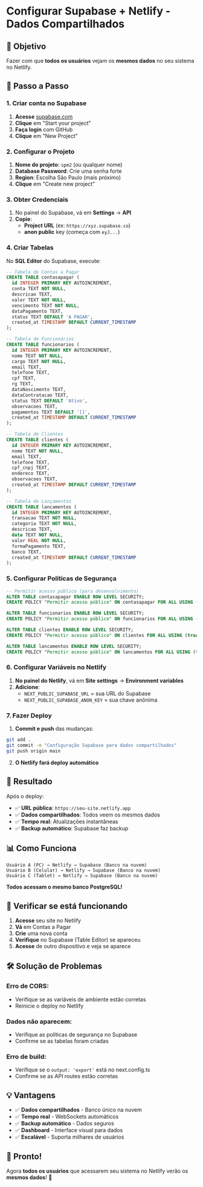 # Configurar Supabase + Netlify - Dados Compartilhados

## 🎯 Objetivo
Fazer com que **todos os usuários** vejam os **mesmos dados** no seu sistema no Netlify.

## 🚀 Passo a Passo

### 1. Criar conta no Supabase

1. **Acesse** [supabase.com](https://supabase.com)
2. **Clique** em "Start your project"
3. **Faça login** com GitHub
4. **Clique** em "New Project"

### 2. Configurar o Projeto

1. **Nome do projeto**: `spm2` (ou qualquer nome)
2. **Database Password**: Crie uma senha forte
3. **Region**: Escolha São Paulo (mais próximo)
4. **Clique** em "Create new project"

### 3. Obter Credenciais

1. No painel do Supabase, vá em **Settings** → **API**
2. **Copie**:
   - **Project URL** (ex: `https://xyz.supabase.co`)
   - **anon public** key (começa com `eyJ...`)

### 4. Criar Tabelas

No **SQL Editor** do Supabase, execute:

```sql
-- Tabela de Contas a Pagar
CREATE TABLE contasapagar (
  id INTEGER PRIMARY KEY AUTOINCREMENT,
  conta TEXT NOT NULL,
  descricao TEXT,
  valor TEXT NOT NULL,
  vencimento TEXT NOT NULL,
  dataPagamento TEXT,
  status TEXT DEFAULT 'A PAGAR',
  created_at TIMESTAMP DEFAULT CURRENT_TIMESTAMP
);

-- Tabela de Funcionários
CREATE TABLE funcionarios (
  id INTEGER PRIMARY KEY AUTOINCREMENT,
  nome TEXT NOT NULL,
  cargo TEXT NOT NULL,
  email TEXT,
  telefone TEXT,
  cpf TEXT,
  rg TEXT,
  dataNascimento TEXT,
  dataContratacao TEXT,
  status TEXT DEFAULT 'Ativo',
  observacoes TEXT,
  pagamentos TEXT DEFAULT '[]',
  created_at TIMESTAMP DEFAULT CURRENT_TIMESTAMP
);

-- Tabela de Clientes
CREATE TABLE clientes (
  id INTEGER PRIMARY KEY AUTOINCREMENT,
  nome TEXT NOT NULL,
  email TEXT,
  telefone TEXT,
  cpf_cnpj TEXT,
  endereco TEXT,
  observacoes TEXT,
  created_at TIMESTAMP DEFAULT CURRENT_TIMESTAMP
);

-- Tabela de Lançamentos
CREATE TABLE lancamentos (
  id INTEGER PRIMARY KEY AUTOINCREMENT,
  transacao TEXT NOT NULL,
  categoria TEXT NOT NULL,
  descricao TEXT,
  data TEXT NOT NULL,
  valor REAL NOT NULL,
  formaPagamento TEXT,
  banco TEXT,
  created_at TIMESTAMP DEFAULT CURRENT_TIMESTAMP
);
```

### 5. Configurar Políticas de Segurança

```sql
-- Permitir acesso público (para desenvolvimento)
ALTER TABLE contasapagar ENABLE ROW LEVEL SECURITY;
CREATE POLICY "Permitir acesso público" ON contasapagar FOR ALL USING (true);

ALTER TABLE funcionarios ENABLE ROW LEVEL SECURITY;
CREATE POLICY "Permitir acesso público" ON funcionarios FOR ALL USING (true);

ALTER TABLE clientes ENABLE ROW LEVEL SECURITY;
CREATE POLICY "Permitir acesso público" ON clientes FOR ALL USING (true);

ALTER TABLE lancamentos ENABLE ROW LEVEL SECURITY;
CREATE POLICY "Permitir acesso público" ON lancamentos FOR ALL USING (true);
```

### 6. Configurar Variáveis no Netlify

1. **No painel do Netlify**, vá em **Site settings** → **Environment variables**
2. **Adicione**:
   - `NEXT_PUBLIC_SUPABASE_URL` = sua URL do Supabase
   - `NEXT_PUBLIC_SUPABASE_ANON_KEY` = sua chave anônima

### 7. Fazer Deploy

1. **Commit e push** das mudanças:
```bash
git add .
git commit -m "Configuração Supabase para dados compartilhados"
git push origin main
```

2. **O Netlify fará deploy automático**

## 🎯 Resultado

Após o deploy:
- ✅ **URL pública**: `https://seu-site.netlify.app`
- ✅ **Dados compartilhados**: Todos veem os mesmos dados
- ✅ **Tempo real**: Atualizações instantâneas
- ✅ **Backup automático**: Supabase faz backup

## 📊 Como Funciona

```
Usuário A (PC) → Netlify → Supabase (Banco na nuvem)
Usuário B (Celular) → Netlify → Supabase (Banco na nuvem)
Usuário C (Tablet) → Netlify → Supabase (Banco na nuvem)
```

**Todos acessam o mesmo banco PostgreSQL!**

## 🔧 Verificar se está funcionando

1. **Acesse** seu site no Netlify
2. **Vá** em Contas a Pagar
3. **Crie** uma nova conta
4. **Verifique** no Supabase (Table Editor) se apareceu
5. **Acesse** de outro dispositivo e veja se aparece

## 🛠️ Solução de Problemas

### Erro de CORS:
- Verifique se as variáveis de ambiente estão corretas
- Reinicie o deploy no Netlify

### Dados não aparecem:
- Verifique as políticas de segurança no Supabase
- Confirme se as tabelas foram criadas

### Erro de build:
- Verifique se o `output: 'export'` está no next.config.ts
- Confirme se as API routes estão corretas

## 💡 Vantagens

- ✅ **Dados compartilhados** - Banco único na nuvem
- ✅ **Tempo real** - WebSockets automáticos
- ✅ **Backup automático** - Dados seguros
- ✅ **Dashboard** - Interface visual para dados
- ✅ **Escalável** - Suporta milhares de usuários

## 🎉 Pronto!

Agora **todos os usuários** que acessarem seu sistema no Netlify verão os **mesmos dados**! 🚀 